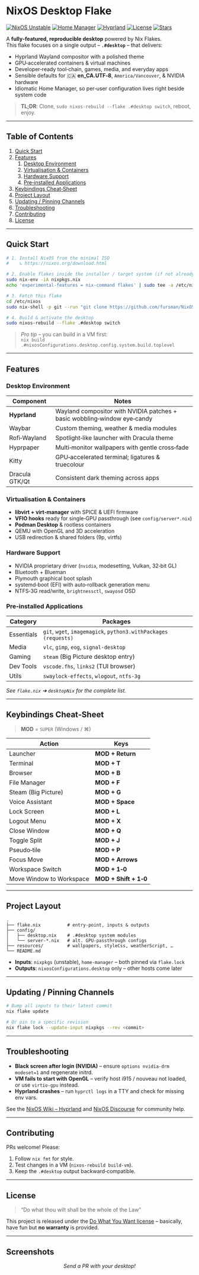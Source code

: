
# NixOS Desktop Flake

[![NixOS Unstable](https://img.shields.io/badge/NixOS-unstable-blue?logo=nixos)](https://status.nixos.org)
[![Home Manager](https://img.shields.io/badge/Home%20Manager-enabled-brightgreen)](https://github.com/nix-community/home-manager)
[![Hyprland](https://img.shields.io/badge/Wayland-Hyprland-purple?logo=wayland)](https://github.com/hyprwm/Hyprland)
[![License](https://img.shields.io/badge/License-Do%20what%20thou%20wilt-red)](#license)
[![Stars](https://img.shields.io/github/stars/fursman/NixOS?style=social)](https://github.com/fursman/NixOS)

A **fully‑featured, reproducible desktop** powered by Nix Flakes.  
This flake focuses on a single output – **`.#desktop`** – that delivers:

* Hyprland Wayland compositor with a polished theme  
* GPU‑accelerated containers & virtual machines  
* Developer‑ready tool‑chain, games, media, and everyday apps  
* Sensible defaults for 🇨🇦 **en_CA.UTF‑8**, `America/Vancouver`, & NVIDIA hardware  
* Idiomatic Home Manager, so per‑user configuration lives right beside system code

> **TL;DR**: Clone, `sudo nixos-rebuild --flake .#desktop switch`, reboot, enjoy.

---

## Table of Contents

1. [Quick Start](#quick-start)
2. [Features](#features)
   1. [Desktop Environment](#desktop-environment)
   2. [Virtualisation & Containers](#virtualisation--containers)
   3. [Hardware Support](#hardware-support)
   4. [Pre‑installed Applications](#pre-installed-applications)
3. [Keybindings Cheat‑Sheet](#keybindings-cheat-sheet)
4. [Project Layout](#project-layout)
5. [Updating / Pinning Channels](#updating--pinning-channels)
6. [Troubleshooting](#troubleshooting)
7. [Contributing](#contributing)
8. [License](#license)

---

## Quick Start

```bash
# 1. Install NixOS from the minimal ISO
#    ↳ https://nixos.org/download.html

# 2. Enable flakes inside the installer / target system (if not already)
sudo nix-env -iA nixpkgs.nix
echo 'experimental-features = nix-command flakes' | sudo tee -a /etc/nix/nix.conf

# 3. Fetch this flake
cd /etc/nixos
sudo nix-shell -p git --run "git clone https://github.com/fursman/NixOS ."

# 4. Build & activate the desktop
sudo nixos-rebuild --flake .#desktop switch
```

> _Pro tip_ – you can build in a VM first:  
> `nix build .#nixosConfigurations.desktop.config.system.build.toplevel`

---

## Features

### Desktop Environment

| Component | Notes |
|-----------|-------|
| **Hyprland** | Wayland compositor with NVIDIA patches + basic wobbling‑window eye‑candy |
| Waybar     | Custom theming, weather & media modules |
| Rofi‑Wayland | Spotlight‑like launcher with Dracula theme |
| Hyprpaper  | Multi‑monitor wallpapers with gentle cross‑fade |
| Kitty      | GPU‑accelerated terminal; ligatures & truecolour |
| Dracula GTK/Qt | Consistent dark theming across apps |

### Virtualisation & Containers

* **libvirt + virt‑manager** with SPICE & UEFI firmware
* **VFIO hooks** ready for single‑GPU passthrough (see `config/server*.nix`)
* **Podman Desktop** & rootless containers
* QEMU with OpenGL and 3D acceleration
* USB redirection & shared folders (9p, virtfs)

### Hardware Support

* NVIDIA proprietary driver (`nvidia`, modesetting, Vulkan, 32‑bit GL)
* Bluetooth + Blueman
* Plymouth graphical boot splash
* systemd‑boot (EFI) with auto‑rollback generation menu
* NTFS‑3G read/write, `brightnessctl`, `swayosd` OSD

### Pre‑installed Applications

| Category | Packages |
|----------|----------|
| Essentials | `git`, `wget`, `imagemagick`, `python3.withPackages (requests)` |
| Media     | `vlc`, `gimp`, `eog`, `signal-desktop` |
| Gaming    | `steam` (Big Picture desktop entry) |
| Dev Tools | `vscode.fhs`, `links2` (TUI browser) |
| Utils     | `swaylock-effects`, `wlogout`, `ntfs-3g` |

_See `flake.nix` ➜ `desktopNix` for the complete list._

---

## Keybindings Cheat‑Sheet

> **MOD** = `SUPER` (Windows / ⌘)

| Action | Keys |
|--------|------|
| Launcher | **MOD + Return** |
| Terminal | **MOD + T** |
| Browser  | **MOD + B** |
| File Manager | **MOD + F** |
| Steam (Big Picture) | **MOD + G** |
| Voice Assistant | **MOD + Space** |
| Lock Screen | **MOD + L** |
| Logout Menu | **MOD + X** |
| Close Window | **MOD + Q** |
| Toggle Split | **MOD + J** |
| Pseudo‑tile  | **MOD + P** |
| Focus Move | **MOD + Arrows** |
| Workspace Switch | **MOD + 1‑0** |
| Move Window to Workspace | **MOD + Shift + 1‑0** |

---

## Project Layout

```
.
├── flake.nix          # entry‑point, inputs & outputs
├── config/
│   ├── desktop.nix    # .#desktop system modules
│   └── server‑*.nix   # alt. GPU‑passthrough configs
├── resources/         # wallpapers, styleCss, weatherScript, …
└── README.md
```

* **Inputs**: `nixpkgs` (unstable), `home-manager` – both pinned via `flake.lock`  
* **Outputs**: `nixosConfigurations.desktop` only – other hosts come later

---

## Updating / Pinning Channels

```bash
# Bump all inputs to their latest commit
nix flake update

# Or pin to a specific revision
nix flake lock --update-input nixpkgs --rev <commit>
```

---

## Troubleshooting

* **Black screen after login (NVIDIA)** – ensure `options nvidia-drm modeset=1` and regenerate initrd.  
* **VM fails to start with OpenGL** – verify host i915 / nouveau not loaded, or use `virtio-gpu` instead.  
* **Hyprland crashes** – run `hyprctl logs` in a TTY and check for missing env vars.

See the [NixOS Wiki – Hyprland](https://nixos.wiki/wiki/Hyprland) and [NixOS Discourse](https://discourse.nixos.org) for community help.

---

## Contributing

PRs welcome! Please:

1. Follow `nix fmt` for style.
2. Test changes in a VM (`nixos-rebuild build-vm`).
3. Keep the `.#desktop` output backward‑compatible.

---

## License

> “Do what thou wilt shall be the whole of the Law”

This project is released under the [Do What You Want license](LICENSE) – basically, have fun but **no warranty** is provided. 

---

## Screenshots

<p align="center">
  <i>Send a PR with your desktop!</i>
</p>
